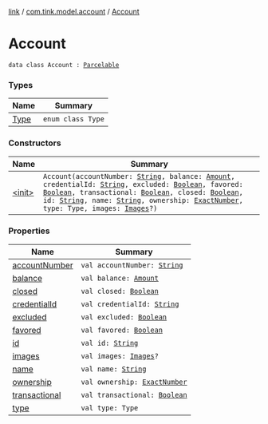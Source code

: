 [link](../../index.md) / [com.tink.model.account](../index.md) / [Account](./index.md)

# Account

`data class Account : `[`Parcelable`](https://developer.android.com/reference/android/os/Parcelable.html)

### Types

| Name | Summary |
|---|---|
| [Type](-type/index.md) | `enum class Type` |

### Constructors

| Name | Summary |
|---|---|
| [&lt;init&gt;](-init-.md) | `Account(accountNumber: `[`String`](https://kotlinlang.org/api/latest/jvm/stdlib/kotlin/-string/index.html)`, balance: `[`Amount`](../../com.tink.model.misc/-amount/index.md)`, credentialId: `[`String`](https://kotlinlang.org/api/latest/jvm/stdlib/kotlin/-string/index.html)`, excluded: `[`Boolean`](https://kotlinlang.org/api/latest/jvm/stdlib/kotlin/-boolean/index.html)`, favored: `[`Boolean`](https://kotlinlang.org/api/latest/jvm/stdlib/kotlin/-boolean/index.html)`, transactional: `[`Boolean`](https://kotlinlang.org/api/latest/jvm/stdlib/kotlin/-boolean/index.html)`, closed: `[`Boolean`](https://kotlinlang.org/api/latest/jvm/stdlib/kotlin/-boolean/index.html)`, id: `[`String`](https://kotlinlang.org/api/latest/jvm/stdlib/kotlin/-string/index.html)`, name: `[`String`](https://kotlinlang.org/api/latest/jvm/stdlib/kotlin/-string/index.html)`, ownership: `[`ExactNumber`](../../com.tink.model.misc/-exact-number/index.md)`, type: Type, images: `[`Images`](../../com.tink.model/-images/index.md)`?)` |

### Properties

| Name | Summary |
|---|---|
| [accountNumber](account-number.md) | `val accountNumber: `[`String`](https://kotlinlang.org/api/latest/jvm/stdlib/kotlin/-string/index.html) |
| [balance](balance.md) | `val balance: `[`Amount`](../../com.tink.model.misc/-amount/index.md) |
| [closed](closed.md) | `val closed: `[`Boolean`](https://kotlinlang.org/api/latest/jvm/stdlib/kotlin/-boolean/index.html) |
| [credentialId](credential-id.md) | `val credentialId: `[`String`](https://kotlinlang.org/api/latest/jvm/stdlib/kotlin/-string/index.html) |
| [excluded](excluded.md) | `val excluded: `[`Boolean`](https://kotlinlang.org/api/latest/jvm/stdlib/kotlin/-boolean/index.html) |
| [favored](favored.md) | `val favored: `[`Boolean`](https://kotlinlang.org/api/latest/jvm/stdlib/kotlin/-boolean/index.html) |
| [id](id.md) | `val id: `[`String`](https://kotlinlang.org/api/latest/jvm/stdlib/kotlin/-string/index.html) |
| [images](images.md) | `val images: `[`Images`](../../com.tink.model/-images/index.md)`?` |
| [name](name.md) | `val name: `[`String`](https://kotlinlang.org/api/latest/jvm/stdlib/kotlin/-string/index.html) |
| [ownership](ownership.md) | `val ownership: `[`ExactNumber`](../../com.tink.model.misc/-exact-number/index.md) |
| [transactional](transactional.md) | `val transactional: `[`Boolean`](https://kotlinlang.org/api/latest/jvm/stdlib/kotlin/-boolean/index.html) |
| [type](type.md) | `val type: Type` |
